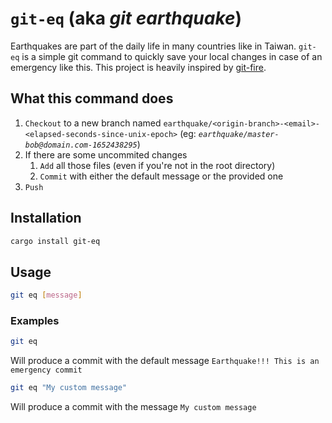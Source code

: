 # `git-eq` (aka *git earthquake*)

Earthquakes are part of the daily life in many countries like in Taiwan.
`git-eq` is a simple git command to quickly save your local changes in case of an emergency like this.
This project is heavily inspired by [git-fire](https://github.com/qw3rtman/git-fire).

## What this command does

1. `Checkout` to a new branch named `earthquake/<origin-branch>-<email>-<elapsed-seconds-since-unix-epoch>` (eg: *`earthquake/master-bob@domain.com-1652438295`*)
2. If there are some uncommited changes
   1. `Add` all those files (even if you're not in the root directory)
   2. `Commit` with either the default message or the provided one
3. `Push`

## Installation

```sh
cargo install git-eq
```

## Usage

```sh
git eq [message]
```

### Examples

```sh
git eq
```

Will produce a commit with the default message `Earthquake!!! This is an emergency commit`

```sh
git eq "My custom message"
```

Will produce a commit with the message `My custom message`
